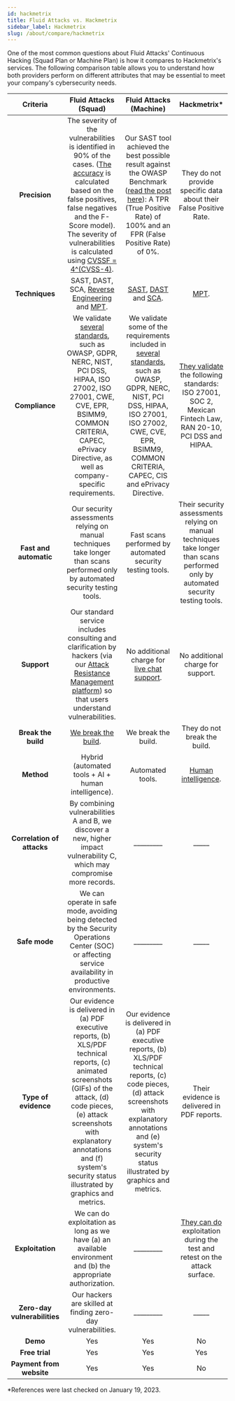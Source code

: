 ```yaml
---
id: hackmetrix
title: Fluid Attacks vs. Hackmetrix
sidebar_label: Hackmetrix
slug: /about/compare/hackmetrix
---
```


One of the most common questions
about Fluid Attacks' Continuous Hacking
(Squad Plan or Machine Plan)
is how it compares to Hackmetrix's services.
The following comparison table
allows you to understand
how both providers perform on different attributes
that may be essential to meet your company's cybersecurity needs.

|         **Criteria**         |                                                                                                                                               **Fluid Attacks (Squad)**                                                                                                                                             |                                                                                                                            **Fluid Attacks (Machine)**                                                                                                                         |                                                      **Hackmetrix***                                                                                                                                                                    |
|:----------------------------:|:-------------------------------------------------------------------------------------------------------------------------------------------------------------------------------------------------------------------------------------------------------------------------------------------------------------------:|:------------------------------------------------------------------------------------------------------------------------------------------------------------------------------------------------------------------------------------------------------------------------------:|:---------------------------------------------------------------------------------------------------------------------------------------------------------------------------------------------------------------------------------------:|
| **Precision**                | The severity of the vulnerabilities is identified in 90% of the cases. ([The accuracy](/about/sla/accuracy/) is calculated based on the false positives, false negatives and the F-Score model). The severity of vulnerabilities is calculated using [CVSSF = 4^(CVSS-4)](/about/faq/#adjustment-by-severity).      | Our SAST tool achieved the best possible result against the OWASP Benchmark ([read the post here](https://fluidattacks.com/blog/owasp-benchmark-fluid-attacks/)): A TPR (True Positive Rate) of 100% and an FPR (False Positive Rate) of 0%.                                   | They do not provide specific data about their False Positive Rate.                                                                                                                                                                      |
| **Techniques**               | SAST, DAST, SCA, [Reverse Engineering](https://fluidattacks.com/categories/re/) and [MPT](https://fluidattacks.com/categories/re/).                                                                                                                                                                                 | [SAST](https://fluidattacks.com/categories/sast/), [DAST](https://fluidattacks.com/categories/sast/) and [SCA](https://fluidattacks.com/categories/sca/).                                                                                                                      | [MPT](https://www.hackmetrix.com/ethical-hacking).                                                                                                                                                                                      |
| **Compliance**               | We validate [several standards](https://docs.fluidattacks.com/criteria/compliance/), such as OWASP, GDPR, NERC, NIST, PCI DSS,  HIPAA, ISO 27002, ISO 27001, CWE, CVE, EPR, BSIMM9, COMMON CRITERIA, CAPEC, ePrivacy Directive, as well as company-specific requirements.                                           | We validate some of the requirements included in [several standards](https://docs.fluidattacks.com/criteria/compliance/), such as OWASP, GDPR, NERC, NIST, PCI DSS, HIPAA, ISO 27001, ISO 27002, CWE, CVE, EPR, BSIMM9, COMMON CRITERIA, CAPEC, CIS and ePrivacy Directive.    | [They validate](https://blog.hackmetrix.com/elige-el-framework-de-ciberseguridad-adecuado-para-tu-startup-y-sal-a-conquistar-el-mercado/) the following standards: ISO 27001, SOC 2, Mexican Fintech Law, RAN 20-10, PCI DSS and HIPAA. |
| **Fast and automatic**       | Our security assessments relying on manual techniques take longer than scans performed only by automated security testing tools.                                                                                                                                                                                    | Fast scans performed by automated security testing tools.                                                                                                                                                                                                                      |  Their security assessments relying on manual techniques take longer than scans performed only by automated security testing tools.                                                                                                     |
| **Support**                  | Our standard service includes consulting and clarification by hackers (via our [Attack Resistance Management platform](https://docs.fluidattacks.com/machine/web/arm)) so that users understand vulnerabilities.                                                                                                    | No additional charge for [live chat support](/machine/web/support/live-chat).                                                                                                                                                                                                  | No additional charge for support.                                                                                                                                                                                                       |
| **Break the build**          | [We break the build](https://fluidattacks.com/solutions/devsecops/).                                                                                                                                                                                                                                                | We break the build.                                                                                                                                                                                                                                                            | They do not break the build.                                                                                                                                                                                                            |
| **Method**                   | Hybrid (automated tools + AI + human   intelligence).                                                                                                                                                                                                                                                               | Automated tools.                                                                                                                                                                                                                                                               | [Human intelligence](https://www.hackmetrix.com/ethical-hacking).                                                                                                                                                                       |
| **Correlation of attacks**   | By combining vulnerabilities A and B, we discover a new, higher impact vulnerability C, which may compromise more records.                                                                                                                                                                                          | _________                                                                                                                                                                                                                                                                      | _____                                                                                                                                                                                                                                   |
| **Safe mode**                | We can operate in safe mode, avoiding being detected by the Security Operations Center (SOC) or affecting service availability in productive environments.                                                                                                                                                          | _________                                                                                                                                                                                                                                                                      | _____                                                                                                                                                                                                                                   |
| **Type of evidence**         | Our evidence is delivered in (a) PDF executive reports, (b) XLS/PDF technical reports, (c) animated screenshots (GIFs) of the attack, (d) code pieces, (e) attack screenshots with explanatory annotations and (f) system's security status illustrated by graphics and metrics.                                    | Our evidence is delivered in (a) PDF executive reports, (b) XLS/PDF technical reports, (c) code pieces, (d) attack screenshots with explanatory annotations and (e) system's security status illustrated by graphics and metrics.                                              | Their evidence is delivered in PDF reports.                                                                                                                                                                                             |
| **Exploitation**             | We can do exploitation as long as we have (a) an available environment and (b) the appropriate authorization.                                                                                                                                                                                                       | _________                                                                                                                                                                                                                                                                      | [They can do](https://www.hackmetrix.com/ethical-hacking) exploitation during the test and retest on the attack surface.                                                                                                                |
| **Zero-day vulnerabilities** | Our hackers are skilled at finding zero-day vulnerabilities.                                                                                                                                                                                                                                                        | _________                                                                                                                                                                                                                                                                      | _____                                                                                                                                                                                                                                   |
|           **Demo**           | Yes                                                                                                                                                                                                                                                                                                                 | Yes                                                                                                                                                                                                                                                                            | No                                                                                                                                                                                                                                      |
|        **Free trial**        | Yes                                                                                                                                                                                                                                                                                                                 | Yes                                                                                                                                                                                                                                                                            | Yes                                                                                                                                                                                                                                     |
|   **Payment from website**   | Yes                                                                                                                                                                                                                                                                                                                 | Yes                                                                                                                                                                                                                                                                            | No                                                                                                                                                                                                                                      |

*References were last checked on January 19, 2023.
